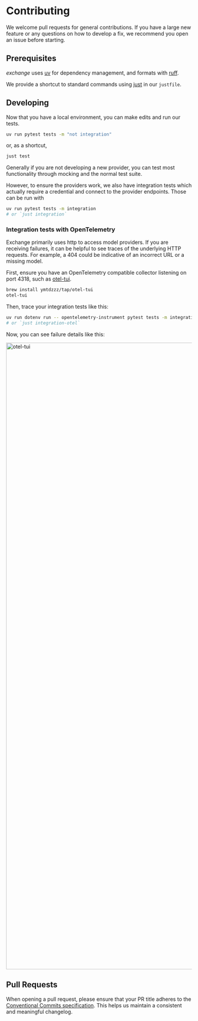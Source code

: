 # Contributing

We welcome pull requests for general contributions. If you have a large new feature or any questions on how
to develop a fix, we recommend you open an issue before starting.

## Prerequisites

*exchange* uses [uv][uv] for dependency management, and formats with [ruff][ruff]. 

We provide a shortcut to standard commands using [just][just] in our `justfile`.

## Developing

Now that you have a local environment, you can make edits and run our tests. 

```bash
uv run pytest tests -m "not integration"
```

or, as a shortcut, 

```bash
just test
```

Generally if you are not developing a new provider, you can test most functionality through mocking and the normal
test suite.

However, to ensure the providers work, we also have integration tests which actually require a credential and connect
to the provider endpoints. Those can be run with

```bash
uv run pytest tests -m integration
# or `just integration`
```

### Integration tests with OpenTelemetry

Exchange primarily uses http to access model providers. If you are receiving failures, it can be helpful to see traces
of the underlying HTTP requests. For example, a 404 could be indicative of an incorrect URL or a missing model.

First, ensure you have an OpenTelemetry compatible collector listening on port 4318, such as
[otel-tui](https://github.com/ymtdzzz/otel-tui).

```bash
brew install ymtdzzz/tap/otel-tui
otel-tui
```

Then, trace your integration tests like this:
```bash
uv run dotenv run -- opentelemetry-instrument pytest tests -m integration
# or `just integration-otel` 
```

Now, you can see failure details like this:

<img width="1694" alt="otel-tui" src="https://github.com/user-attachments/assets/711135ad-e199-438f-a175-913ab2344f17">

## Pull Requests

When opening a pull request, please ensure that your PR title adheres to the [Conventional Commits specification](https://www.conventionalcommits.org/).
This helps us maintain a consistent and meaningful changelog.

[uv]: https://docs.astral.sh/uv/
[ruff]: https://docs.astral.sh/ruff/
[just]: https://github.com/casey/just

